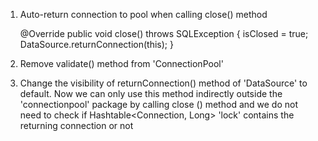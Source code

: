1. Auto-return connection to pool when calling close() method
 
	@Override
	public void close() throws SQLException {
		isClosed = true;
		DataSource.returnConnection(this);
	}

2. Remove validate() method from 'ConnectionPool'
3. Change the visibility of returnConnection() method of 'DataSource' to default.
 Now we can only use this method indirectly outside the 'connectionpool' package by calling close () method and we do not need to check if Hashtable<Connection, Long> 'lock' contains the returning connection or not 